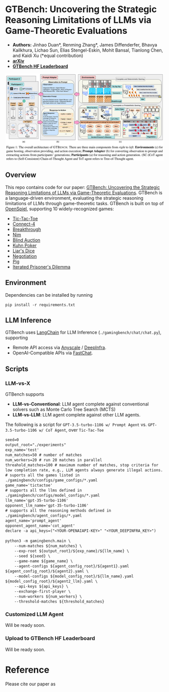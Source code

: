 [comment]: <> (![image]&#40;logo.png&#41;)
# GTBench: Uncovering the Strategic Reasoning Limitations of LLMs via Game-Theoretic Evaluations
- **Authors:** Jinhao Duan*, Renming Zhang*, James Diffenderfer, Bhavya Kailkhura, Lichao Sun, Elias Stengel-Eskin, Mohit Bansal, Tianlong Chen, and Kaidi Xu (*equal contribution)
- [**arXiv**]()
- [**GTBench HF Leaderboard**](https://huggingface.co/spaces/GTBench/GTBench)

![Figure of GTBench](framework.png)

## Overview
This repo contains code for our paper: [GTBench: Uncovering the Strategic Reasoning Limitations of LLMs via Game-Theoretic Evaluations](). 
GTBench is a language-driven environment, evaluating the strategic reasoning limitations of LLMs through game-theoretic tasks. 
GTBench is built on top of [OpenSpiel](https://github.com/google-deepmind/open_spiel), supporting 10 widely-recognized games:
- <a href="https://en.wikipedia.org/wiki/Tic-tac-toe" target="_blank">  Tic-Tac-Toe</a>
- <a href="https://en.wikipedia.org/wiki/Connect_Four" target="_blank">  Connect-4 </a>
- <a href="https://en.wikipedia.org/wiki/Breakthrough_(board_game)" target="_blank">  Breakthrough</a>
- <a href="https://en.wikipedia.org/wiki/Nim" target="_blank">  Nim</a>
- <a href="https://en.wikipedia.org/wiki/First-price_sealed-bid_auction" target="_blank">  Blind Auction</a>
- <a href="https://en.wikipedia.org/wiki/Kuhn_poker" target="_blank">  Kuhn Poker</a>
- <a href="https://en.wikipedia.org/wiki/Liar\%27s_dice" target="_blank">  Liar's Dice</a>
- <a href="https://arxiv.org/pdf/1706.05125.pdf" target="_blank">  Negotiation</a>
- <a href="https://en.wikipedia.org/wiki/Pig_(dice_game)" target="_blank">  Pig</a>
- <a href="https://en.wikipedia.org/wiki/Prisoner\%27s_dilemma" target="_blank"> Iterated Prisoner's Dilemma</a>


## Environment
Dependencies can be installed by running 

```shell
pip install -r requirements.txt
```

## LLM Inference
GTBench uses [LangChain](https://github.com/langchain-ai/langchain) for LLM Inference (`./gamingbench/chat/chat.py`), supporting
- Remote API access via [Anyscale](https://docs.endpoints.anyscale.com) / [DeepInfra](https://deepinfra.com/models).
- OpenAI-Compatible APIs via [FastChat](https://github.com/lm-sys/FastChat?tab=readme-ov-file#openai-compatible-restful-apis--sdk).

## Scripts
### LLM-vs-X
GTBench supports 
- **LLM-vs-Conventional**: LLM agent complete against conventional solvers such as Monte Carlo Tree Search (MCTS)
- **LLM-vs-LLM**: LLM agent complete against other LLM agents. 

The following is a script for `GPT-3.5-turbo-1106 w/ Prompt Agent` vs. `GPT-3.5-turbo-1106 w/ CoT Agent`, over `Tic-Tac-Toe`
```shell
seed=0
output_root="./experiments"
exp_name='test'
num_matches=50 # number of matches
num_workers=20 # run 20 matches in parallel
threahold_matches=100 # maximum number of matches, stop criteria for low completion rate, e.g., LLM agents always generate illegal actions.
# suports all the games listed in ./gamingbench/configs/game_configs/*.yaml
game_name='tictactoe'
# supports all the llms defined in ./gamingbench/configs/model_configs/*.yaml
llm_name='gpt-35-turbo-1106'
opponent_llm_name='gpt-35-turbo-1106'
# supports all the reasoning methods defined in ./gamingbench/agent_configs/*.yaml
agent_name='prompt_agent'
opponent_agent_name='cot_agent'
declare -a api_keys=("<YOUR-OPENAIAPI-KEY>" "<YOUR_DEEPINFRA_KEY>")

python3 -m gamingbench.main \
    --num-matches ${num_matches} \
    --exp-root ${output_root}/${exp_name}/${llm_name} \
    --seed ${seed} \
    --game-name ${game_name} \
    --agent-configs ${agent_config_root}/${agent1}.yaml ${agent_config_root}/${agent2}.yaml \
    --model-configs ${model_config_root}/${llm_name}.yaml ${model_config_root}/${agent2_llm}.yaml \
    --api-keys ${api_keys} \
    --exchange-first-player \
    --num-workers ${num_workers} \
    --threshold-matches ${threshold_matches}
``````
### Customized LLM Agent

Will be ready soon.

### Upload to GTBench HF Leaderboard
Will be ready soon.

# Reference

Please cite our paper as
```

```